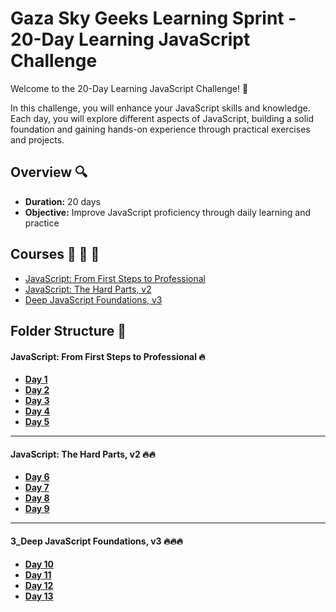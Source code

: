 
# Gaza Sky Geeks Learning Sprint - 20-Day Learning JavaScript Challenge 

Welcome to the 20-Day Learning JavaScript Challenge! 🚀

In this challenge, you will enhance your JavaScript skills and knowledge. Each day, you will explore different aspects of JavaScript, building a solid foundation and gaining hands-on experience through practical exercises and projects.

## Overview 🔍
- **Duration:** 20 days
- **Objective:** Improve JavaScript proficiency through daily learning and practice


## Courses 📗 📘 📙
 - [JavaScript: From First Steps to Professional](https://frontendmasters.com/courses/javascript-first-steps/)
 - [JavaScript: The Hard Parts, v2](https://frontendmasters.com/courses/javascript-hard-parts-v2/)
 - [Deep JavaScript Foundations, v3](https://frontendmasters.com/courses/deep-javascript-v3/)

## Folder Structure 📁

#### JavaScript: From First Steps to Professional 🔥
-  [**Day 1**](https://github.com/Husam-AbuZina/Mastering-JavaScript-in-20-Days/blob/main/Day%201%20👨%E2%80%8D💻)
-  [**Day 2**](https://github.com/Husam-AbuZina/Mastering-JavaScript-in-20-Days/blob/main/Day%202.md)
-  [**Day 3**](https://github.com/Husam-AbuZina/Mastering-JavaScript-in-20-Days/blob/main/Day%203.md)
-  [**Day 4**](https://github.com/Husam-AbuZina/Mastering-JavaScript-in-20-Days/blob/main/Day%204.md)
-  [**Day 5**](https://github.com/Husam-AbuZina/Mastering-JavaScript-in-20-Days/blob/main/Day%205.md)

---

#### JavaScript: The Hard Parts, v2 🔥🔥
-  [**Day 6**](https://github.com/Husam-AbuZina/Mastering-JavaScript-in-20-Days/blob/main/Day%206.md)
-  [**Day 7**](https://github.com/Husam-AbuZina/Mastering-JavaScript-in-20-Days/blob/main/Day%207.md)
-  [**Day 8**](https://github.com/Husam-AbuZina/Mastering-JavaScript-in-20-Days/blob/main/Day%208.md)
-  [**Day 9**](https://github.com/Husam-AbuZina/Mastering-JavaScript-in-20-Days/blob/main/Day%209.md)

   
---

#### 3_Deep JavaScript Foundations, v3 🔥🔥🔥
-  [**Day 10**](https://github.com/Husam-AbuZina/Mastering-JavaScript-in-20-Days/blob/main/Day%2010.md)
-  [**Day 11**](https://github.com/Husam-AbuZina/Mastering-JavaScript-in-20-Days/blob/main/Day%2011.md)
-  [**Day 12**](https://github.com/Husam-AbuZina/Mastering-JavaScript-in-20-Days/blob/main/Day%2012.md)
-  [**Day 13**](https://github.com/Husam-AbuZina/Mastering-JavaScript-in-20-Days/blob/main/Day%2013.md)
